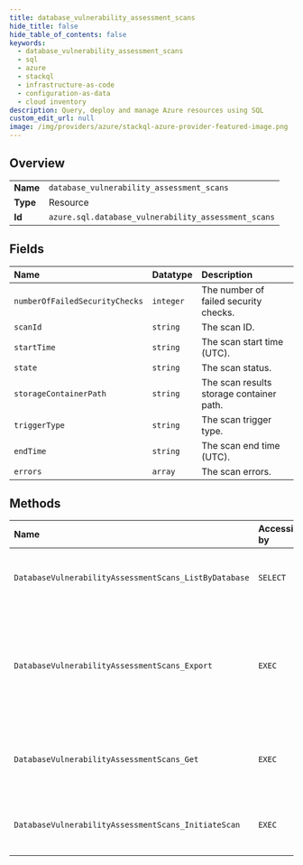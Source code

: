 ```yaml
---
title: database_vulnerability_assessment_scans
hide_title: false
hide_table_of_contents: false
keywords:
  - database_vulnerability_assessment_scans
  - sql
  - azure    
  - stackql
  - infrastructure-as-code
  - configuration-as-data
  - cloud inventory
description: Query, deploy and manage Azure resources using SQL
custom_edit_url: null
image: /img/providers/azure/stackql-azure-provider-featured-image.png
---
```

  
    

## Overview
<table><tbody>
<tr><td><b>Name</b></td><td><code>database_vulnerability_assessment_scans</code></td></tr>
<tr><td><b>Type</b></td><td>Resource</td></tr>
<tr><td><b>Id</b></td><td><code>azure.sql.database_vulnerability_assessment_scans</code></td></tr>
</tbody></table>

## Fields
| Name | Datatype | Description |
|:-----|:---------|:------------|
| `numberOfFailedSecurityChecks` | `integer` | The number of failed security checks. |
| `scanId` | `string` | The scan ID. |
| `startTime` | `string` | The scan start time (UTC). |
| `state` | `string` | The scan status. |
| `storageContainerPath` | `string` | The scan results storage container path. |
| `triggerType` | `string` | The scan trigger type. |
| `endTime` | `string` | The scan end time (UTC). |
| `errors` | `array` | The scan errors. |
## Methods
| Name | Accessible by | Required Params | Description |
|:-----|:--------------|:----------------|:------------|
| `DatabaseVulnerabilityAssessmentScans_ListByDatabase` | `SELECT` | `databaseName, resourceGroupName, serverName, subscriptionId, vulnerabilityAssessmentName` | Lists the vulnerability assessment scans of a database. |
| `DatabaseVulnerabilityAssessmentScans_Export` | `EXEC` | `databaseName, resourceGroupName, scanId, serverName, subscriptionId, vulnerabilityAssessmentName` | Convert an existing scan result to a human readable format. If already exists nothing happens |
| `DatabaseVulnerabilityAssessmentScans_Get` | `EXEC` | `databaseName, resourceGroupName, scanId, serverName, subscriptionId, vulnerabilityAssessmentName` | Gets a vulnerability assessment scan record of a database. |
| `DatabaseVulnerabilityAssessmentScans_InitiateScan` | `EXEC` | `databaseName, resourceGroupName, scanId, serverName, subscriptionId, vulnerabilityAssessmentName` | Executes a Vulnerability Assessment database scan. |
